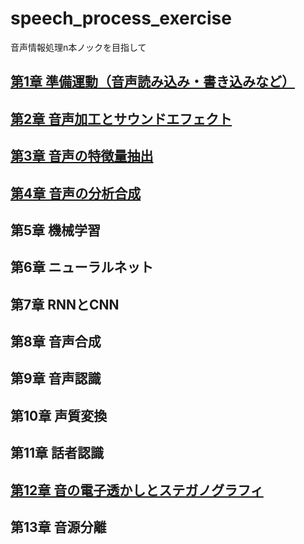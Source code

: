 # speech_process_exercise
音声情報処理n本ノックを目指して

## [第1章 準備運動（音声読み込み・書き込みなど）](https://github.com/tam17aki/speech_process_exercise/tree/master/Chapter1_WarmUp)
## [第2章 音声加工とサウンドエフェクト](https://github.com/tam17aki/speech_process_exercise/tree/master/Chapter2_SoundEffect)
## [第3章 音声の特徴量抽出](https://github.com/tam17aki/speech_process_exercise/tree/master/Chapter3_SpeechAnalysis)
## [第4章 音声の分析合成](https://github.com/tam17aki/speech_process_exercise/tree/master/Chapter4_SpeechAnalysisSynthesis)
## 第5章 機械学習
## 第6章 ニューラルネット
## 第7章 RNNとCNN
## 第8章 音声合成
## 第9章 音声認識
## 第10章 声質変換
## 第11章 話者認識
## [第12章 音の電子透かしとステガノグラフィ](https://github.com/tam17aki/speech_process_exercise/tree/master/Chapter12_AudioWatermark)
## 第13章 音源分離
